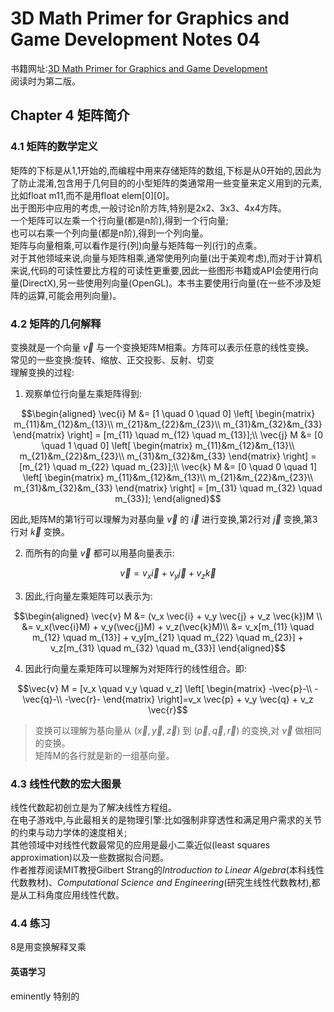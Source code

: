 # 3D Math Primer for Graphics and Game Development Notes 04
书籍网址:[3D Math Primer for Graphics and Game Development](https://gamemath.com/book/)  
阅读时为第二版。  
## Chapter 4 矩阵简介  
### 4.1 矩阵的数学定义  
矩阵的下标是从1,1开始的,而编程中用来存储矩阵的数组,下标是从0开始的,因此为了防止混淆,包含用于几何目的的小型矩阵的类通常用一些变量来定义用到的元素,比如float m11,而不是用float elem[0][0]。  
出于图形中应用的考虑,一般讨论n阶方阵,特别是2x2、3x3、4x4方阵。  
一个矩阵可以左乘一个行向量(都是n阶),得到一个行向量;  
也可以右乘一个列向量(都是n阶),得到一个列向量。  
矩阵与向量相乘,可以看作是行(列)向量与矩阵每一列(行)的点乘。  
对于其他领域来说,向量与矩阵相乘,通常使用列向量(出于美观考虑),而对于计算机来说,代码的可读性要比方程的可读性更重要,因此一些图形书籍或API会使用行向量(DirectX),另一些使用列向量(OpenGL)。本书主要使用行向量(在一些不涉及矩阵的运算,可能会用列向量)。  
### 4.2 矩阵的几何解释  
变换就是一个向量 $\vec{v}$ 与一个变换矩阵M相乘。方阵可以表示任意的线性变换。  
常见的一些变换:旋转、缩放、正交投影、反射、切变  
理解变换的过程:  
1.  观察单位行向量左乘矩阵得到:
```math
\begin{aligned}
\vec{i} M &= [1 \quad 0 \quad 0]
\left[
\begin{matrix}
m_{11}&m_{12}&m_{13}\\
m_{21}&m_{22}&m_{23}\\
m_{31}&m_{32}&m_{33}
\end{matrix}
\right] = [m_{11} \quad m_{12} \quad m_{13}];\\

\vec{j} M &= [0 \quad 1 \quad 0]
\left[
\begin{matrix}
m_{11}&m_{12}&m_{13}\\
m_{21}&m_{22}&m_{23}\\
m_{31}&m_{32}&m_{33}
\end{matrix}
\right] = [m_{21} \quad m_{22} \quad m_{23}];\\

\vec{k} M &= [0 \quad 0 \quad 1]
\left[
\begin{matrix}
m_{11}&m_{12}&m_{13}\\
m_{21}&m_{22}&m_{23}\\
m_{31}&m_{32}&m_{33}
\end{matrix}
\right] = [m_{31} \quad m_{32} \quad m_{33}];
\end{aligned}
```
因此,矩阵M的第1行可以理解为对基向量 $\vec{v}$ 的 $\vec{i}$ 进行变换,第2行对 $\vec{j}$ 变换,第3行对 $\vec{k}$ 变换。  

2.  而所有的向量 $\vec{v}$ 都可以用基向量表示:  
```math
\vec{v} = v_x \vec{i} + v_y \vec{j} + v_z \vec{k}
```  
3.  因此,行向量左乘矩阵可以表示为:
```math
\begin{aligned}
\vec{v} M &= (v_x \vec{i} + v_y \vec{j} + v_z \vec{k})M \\
&= v_x(\vec{i}M) + v_y(\vec{j}M) + v_z(\vec{k}M)\\
&= v_x[m_{11} \quad m_{12} \quad m_{13}] + v_y[m_{21} \quad m_{22} \quad m_{23}]
+ v_z[m_{31} \quad m_{32} \quad m_{33}]
\end{aligned}
```
4.  因此行向量左乘矩阵可以理解为对矩阵行的线性组合。即:  
```math
\vec{v} M = [v_x \quad v_y \quad v_z]
\left[
\begin{matrix}
-\vec{p}-\\
-\vec{q}-\\
-\vec{r}-
\end{matrix}
\right]=v_x \vec{p} + v_y \vec{q} + v_z \vec{r}
```
> 变换可以理解为基向量从 $(\vec{x},\vec{y},\vec{z})$ 到 $(\vec{p},\vec{q},\vec{r})$ 的变换,对 $\vec{v}$ 做相同的变换。  
> 矩阵M的各行就是新的一组基向量。    

### 4.3 线性代数的宏大图景  
线性代数起初创立是为了解决线性方程组。  
在电子游戏中,与此最相关的是物理引擎:比如强制非穿透性和满足用户需求的关节的约束与动力学体的速度相关;  
其他领域中对线性代数最常见的应用是最小二乘近似(least squares approximation)以及一些数据拟合问题。  
作者推荐阅读MIT教授Gilbert Strang的*Introduction to Linear Algebra*(本科线性代数教材)、*Computational Science and Engineering*(研究生线性代数教材),都是从工科角度应用线性代数。 

### 4.4 练习  
8是用变换解释叉乘  

#### 英语学习  
eminently 特别的  
